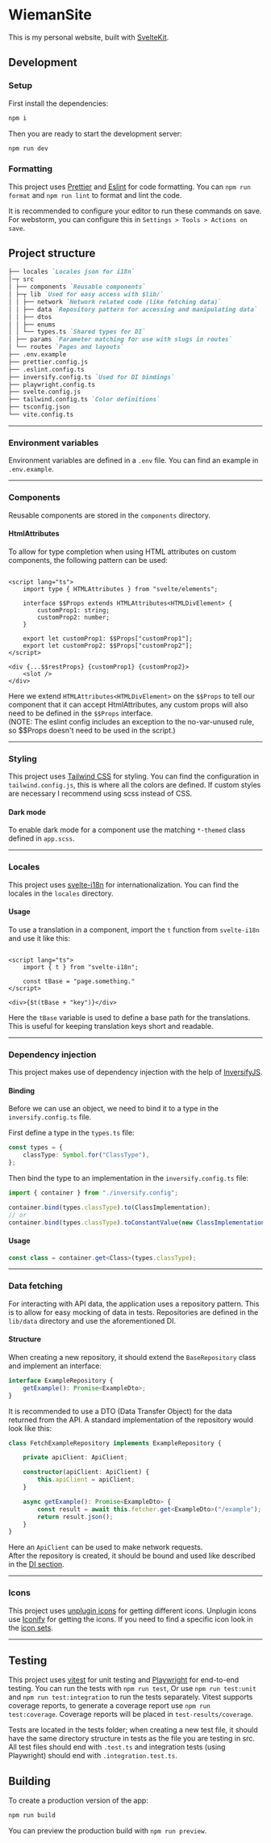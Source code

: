 # WiemanSite

This is my personal website, built with [SvelteKit](https://kit.svelte.dev/).

## Development

### Setup

First install the dependencies:

```bash
npm i
```

Then you are ready to start the development server:

```bash
npm run dev
```

### Formatting

This project uses [Prettier](https://prettier.io/) and [Eslint](https://eslint.org/) for code formatting. You
can `npm run format` and `npm run lint` to format and lint the code.

It is recommended to configure your editor to run these commands on save.
For webstorm, you can configure this in `Settings > Tools > Actions on save`.

## Project structure

```markdown
├── locales `Locales json for i18n`  
│─┬ src  
│ ├── components `Reusable components`  
│ ├─┬ lib `Used for easy access with $lib/`  
│ │ ├── network `Network related code (like fetching data)`  
│ │ ├── data `Repository pattern for accessing and manipulating data`  
│ │ ├── dtos  
│ │ ├── enums  
│ │ └── types.ts `Shared types for DI`  
│ ├── params `Parameter matching for use with slugs in routes`  
│ └── routes `Pages and layouts`  
├── .env.example  
├── prettier.config.js  
├── .eslint.config.ts  
├── inversify.config.ts `Used for DI bindings`  
├── playwright.config.ts  
├── svelte.config.js  
├── tailwind.config.ts `Color definitions`  
├── tsconfig.json  
└── vite.config.ts
```

---

### Environment variables

Environment variables are defined in a `.env` file. You can find an example in `.env.example`.

---

### Components

Reusable components are stored in the `components` directory.

#### HtmlAttributes

To allow for type completion when using HTML attributes on custom components, the following pattern can be used:

```sveltehtml

<script lang="ts">
	import type { HTMLAttributes } from "svelte/elements";

	interface $$Props extends HTMLAttributes<HTMLDivElement> {
		customProp1: string;
		customProp2: number;
	}

	export let customProp1: $$Props["customProp1"];
	export let customProp2: $$Props["customProp2"];
</script>

<div {...$$restProps} {customProp1} {customProp2}>
	<slot />
</div>
```

Here we extend `HTMLAttributes<HTMLDivElement>` on the `$$Props` to tell our component that it can accept
HtmlAttributes, any custom props will also need to be defined in the `$$Props` interface.  
(NOTE: The eslint config includes an exception to the no-var-unused rule, so $$Props doesn't need to be used in the
script.)

---

### Styling

This project uses [Tailwind CSS](https://tailwindcss.com/) for styling. You can find the configuration
in `tailwind.config.js`, this is where all the colors are defined. If custom styles are necessary I recommend using scss
instead of CSS.

#### Dark mode

To enable dark mode for a component use the matching `*-themed` class defined in `app.scss`.

---

### Locales

This project uses [svelte-i18n](https://www.npmjs.com/package/svelte-i18n) for internationalization. You can find the
locales in the `locales` directory.

#### Usage

To use a translation in a component, import the `t` function from `svelte-i18n` and use it like this:

```sveltehtml

<script lang="ts">
	import { t } from "svelte-i18n";

	const tBase = "page.something."
</script>

<div>{$t(tBase + "key")}</div>
```

Here the `tBase` variable is used to define a base path for the translations. This is useful for keeping translation
keys short and readable.

---

### Dependency injection

This project makes use of dependency injection with the help of [InversifyJS](https://www.npmjs.com/package/inversify).

#### Binding

Before we can use an object, we need to bind it to a type in the `inversify.config.ts` file.

First define a type in the `types.ts` file:

```ts
const types = {
	classType: Symbol.for("ClassType"),
};
```

Then bind the type to an implementation in the `inversify.config.ts` file:

```ts
import { container } from "./inversify.config";

container.bind(types.classType).to(ClassImplementation);
// or
container.bind(types.classType).toConstantValue(new ClassImplementation());
```

#### Usage

```ts
const class = container.get<Class>(types.classType);
```

---

### Data fetching

For interacting with API data, the application uses a repository pattern.
This is to allow for easy mocking of data in tests.
Repositories are defined in the `lib/data` directory and use the aforementioned DI.

#### Structure

When creating a new repository, it should extend the `BaseRepository` class and implement an interface:

```ts
interface ExampleRepository {
	getExample(): Promise<ExampleDto>;
}
```

It is recommended to use a DTO (Data Transfer Object) for the data returned from the API. A standard implementation of
the repository would look like this:

```ts
class FetchExampleRepository implements ExampleRepository {

	private apiClient: ApiClient;

	constructor(apiClient: ApiClient) {
		this.apiClient = apiClient;
	}

	async getExample(): Promise<ExampleDto> {
		const result = await this.fetcher.get<ExampleDto>("/example");
		return result.json();
	}
}
```

Here an `ApiClient` can be used to make network requests.  
After the repository is created, it should be bound and used like described in the [DI section](#dependency-injection).

---

### Icons

This project uses [unplugin icons](https://github.com/unplugin/unplugin-icons) for getting different icons. Unplugin
icons use [Iconify](https://iconify.design/) for getting the icons. If you need to find a specific icon look in
the [icon sets](https://icon-sets.iconify.design/).

---

## Testing

This project uses [vitest](https://vitest.dev/) for unit testing and [Playwright](https://playwright.dev/) for
end-to-end testing. You can run the tests with `npm run test`, Or use `npm run test:unit` and `npm run test:integration`
to run the tests separately. Vitest supports coverage reports, to generate a coverage report
use `npm run test:coverage`. Coverage reports will be placed in `test-results/coverage`.

Tests are located in the tests folder; when creating a new test file, it should have the same directory structure in
tests as the file you are testing in src. All test files should end with `.test.ts` and integration tests (using
Playwright) should end with `.integration.test.ts`.

## Building

To create a production version of the app:

```bash
npm run build
```

You can preview the production build with `npm run preview`.
